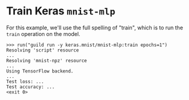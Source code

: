# Train Keras `mnist-mlp`

For this example, we'll use the full spelling of "train", which is to
run the `train` operation on the model.

    >>> run("guild run -y keras.mnist/mnist-mlp:train epochs=1")
    Resolving 'script' resource
    ...
    Resolving 'mnist-npz' resource
    ...
    Using TensorFlow backend.
    ...
    Test loss: ...
    Test accuracy: ...
    <exit 0>
